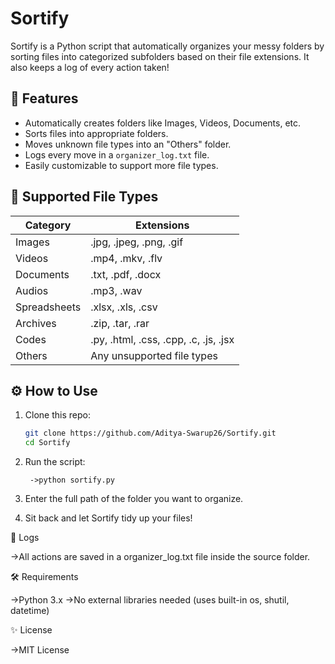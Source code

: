 # Sortify

Sortify is a Python script that automatically organizes your messy folders by sorting files into categorized subfolders based on their file extensions. It also keeps a log of every action taken!

## 🚀 Features
- Automatically creates folders like Images, Videos, Documents, etc.
- Sorts files into appropriate folders.
- Moves unknown file types into an "Others" folder.
- Logs every move in a `organizer_log.txt` file.
- Easily customizable to support more file types.

## 📁 Supported File Types

| Category      | Extensions                                     |
|---------------|------------------------------------------------|
| Images        | .jpg, .jpeg, .png, .gif                        |
| Videos        | .mp4, .mkv, .flv                               |
| Documents     | .txt, .pdf, .docx                              |
| Audios        | .mp3, .wav                                     |
| Spreadsheets  | .xlsx, .xls, .csv                              |
| Archives      | .zip, .tar, .rar                               |
| Codes         | .py, .html, .css, .cpp, .c, .js, .jsx          |
| Others        | Any unsupported file types                     |

## ⚙️ How to Use
1. Clone this repo:
   ```bash
   git clone https://github.com/Aditya-Swarup26/Sortify.git
   cd Sortify
2. Run the script:
   
        ->python sortify.py
   
   
4. Enter the full path of the folder you want to organize.
5. Sit back and let Sortify tidy up your files!

📝 Logs

   ->All actions are saved in a organizer_log.txt file inside the source folder.

🛠️ Requirements

   ->Python 3.x
   ->No external libraries needed (uses built-in os, shutil, datetime)

✨ License

   ->MIT License



